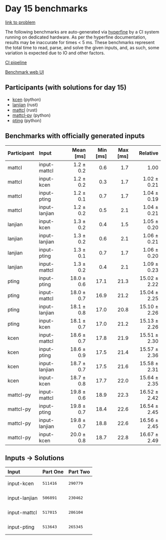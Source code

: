 # Day 15 benchmarks

[link to problem](https://adventofcode.com/2023/day/15)

The following benchmarks are auto-generated via
[hyperfine](https://github.com/sharkdp/hyperfine) by a CI system running on
dedicated hardware. As per the hyperfine documentation, results may be
inaccurate for times < 5 ms. These benchmarks represent the total time to read,
parse, and solve the given inputs, and, as such, some variation is expected due
to IO and other factors.

[CI pipeline](http://ci.papercode.net:8080/teams/main/pipelines/aoc2023)

[Benchmark web UI](https://aoc.ancalagon.black)


## Participants (with solutions for day 15)

- [kcen](https://github.com/kcen/aoc2023) (python)
- [lanjian](https://github.com/lanjian/aoc-2023) (rust)
- [mattcl](https://github.com/mattcl/aoc2023) (rust)
- [mattcl-py](https://github.com/mattcl/aoc2023-py) (python)
- [pting](https://github.com/pting/aoc2023) (python)


## Benchmarks with officially generated inputs

| Participant | Input | Mean [ms] | Min [ms] | Max [ms] | Relative |
|:---|:---|---:|---:|---:|---:|
| mattcl | input-mattcl | 1.2 ± 0.2 | 0.6 | 1.7 | 1.00 |
| mattcl | input-kcen | 1.2 ± 0.2 | 0.3 | 1.7 | 1.02 ± 0.21 |
| mattcl | input-pting | 1.2 ± 0.1 | 0.7 | 1.7 | 1.04 ± 0.19 |
| mattcl | input-lanjian | 1.2 ± 0.2 | 0.5 | 2.1 | 1.04 ± 0.21 |
| lanjian | input-kcen | 1.3 ± 0.2 | 0.4 | 1.5 | 1.05 ± 0.20 |
| lanjian | input-lanjian | 1.3 ± 0.2 | 0.6 | 2.1 | 1.06 ± 0.21 |
| lanjian | input-pting | 1.3 ± 0.1 | 0.7 | 1.7 | 1.06 ± 0.20 |
| lanjian | input-mattcl | 1.3 ± 0.2 | 0.4 | 2.1 | 1.09 ± 0.23 |
| pting | input-pting | 18.0 ± 0.6 | 17.1 | 21.3 | 15.02 ± 2.22 |
| pting | input-mattcl | 18.0 ± 0.7 | 16.9 | 21.2 | 15.04 ± 2.25 |
| pting | input-lanjian | 18.1 ± 0.8 | 17.0 | 20.8 | 15.10 ± 2.26 |
| pting | input-kcen | 18.1 ± 0.7 | 17.0 | 21.2 | 15.13 ± 2.26 |
| kcen | input-mattcl | 18.6 ± 0.7 | 17.8 | 21.9 | 15.51 ± 2.30 |
| kcen | input-pting | 18.6 ± 0.9 | 17.5 | 21.4 | 15.57 ± 2.36 |
| kcen | input-lanjian | 18.7 ± 0.7 | 17.5 | 21.6 | 15.58 ± 2.31 |
| kcen | input-kcen | 18.7 ± 0.8 | 17.7 | 22.0 | 15.64 ± 2.35 |
| mattcl-py | input-mattcl | 19.8 ± 0.6 | 18.9 | 22.3 | 16.52 ± 2.42 |
| mattcl-py | input-pting | 19.8 ± 0.7 | 18.4 | 22.6 | 16.54 ± 2.45 |
| mattcl-py | input-lanjian | 19.8 ± 0.7 | 18.8 | 22.6 | 16.56 ± 2.45 |
| mattcl-py | input-kcen | 20.0 ± 0.8 | 18.7 | 22.8 | 16.67 ± 2.49 |


## Inputs -> Solutions

| Input | Part One | Part Two |
|:---|:---|:---|
|input-kcen|<pre>511416</pre>|<pre>290779</pre>|
|input-lanjian|<pre>506891</pre>|<pre>230462</pre>|
|input-mattcl|<pre>517015</pre>|<pre>286104</pre>|
|input-pting|<pre>513643</pre>|<pre>265345</pre>|